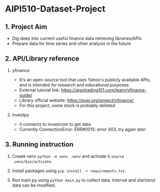 # AIPI510-Dataset-Project

## 1. Project Aim

- Dig deep into current useful finance data retrieving libraries/APIs
- Prepare data for time series and other analysis in the future 

## 2. API/Library reference
1. yfinance
    - It's an open-source tool that uses Yahoo's publicly available APIs, and is intended for research and educational purposes.
    - External tutorial link: https://algotrading101.com/learn/yfinance-guide/
    - Library official website: https://pypi.org/project/yfinance/
    - For this project, some stock is probably delisted

2. investpy
    - it connects to investcom to get data
    - Currently ConnectionError: ERR#0015: error 403, try again later

## 3. Running instruction
1. Create venv `python -m venv .venv` and activate it `source .venv/bin/activate`.

2. Install packages using `pip install -r requirements.txt`.

3. Run main.py using `python main.py` to collect data. Interval and start/end data can be modified. 